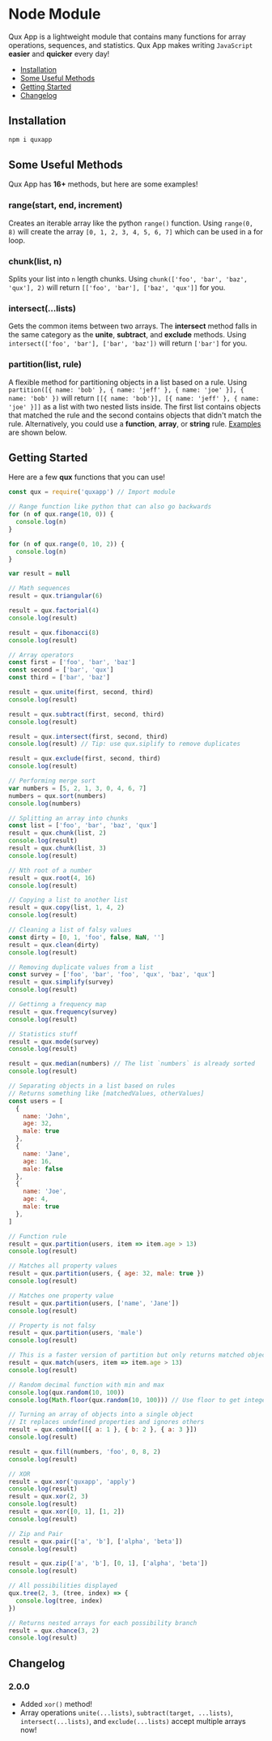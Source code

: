 # Node Module
Qux App is a lightweight module that contains many functions for array operations, sequences, and statistics. Qux App makes writing `JavaScript` **easier** and **quicker** every day!
- [Installation](#installation)
- [Some Useful Methods](#some-useful-methods)
- [Getting Started](#getting-started)
- [Changelog](#changelog)

## Installation
```bash
npm i quxapp
```

## Some Useful Methods
Qux App has **16+** methods, but here are some examples!
### range(start, end, increment)
Creates an iterable array like the python `range()` function. Using `range(0, 8)` will create the array `[0, 1, 2, 3, 4, 5, 6, 7]` which can be used in a for loop. 
### chunk(list, n)
Splits your list into `n` length chunks. Using `chunk(['foo', 'bar', 'baz', 'qux'], 2)` will return `[['foo', 'bar'], ['baz', 'qux']]` for you.
### intersect(...lists)
Gets the common items between two arrays. The **intersect** method falls in the same category as the **unite**, **subtract**, and **exclude** methods. Using `intersect(['foo', 'bar'], ['bar', 'baz'])` will return `['bar']` for you. 
### partition(list, rule)
A flexible method for partitioning objects in a list based on a rule. Using `partition([{ name: 'bob' }, { name: 'jeff' }, { name: 'joe' }], { name: 'bob' })` will return `[[{ name: 'bob'}], [{ name: 'jeff' }, { name: 'joe' }]]` as a list with two nested lists inside. The first list contains objects that matched the rule and the second contains objects that didn't match the rule. Alternatively, you could use a **function**, **array**, or **string** rule. [Examples](#getting-started) are shown below. 

## Getting Started
Here are a few **qux** functions that you can use!
```js
const qux = require('quxapp') // Import module

// Range function like python that can also go backwards
for (n of qux.range(10, 0)) {
  console.log(n)
}

for (n of qux.range(0, 10, 2)) {
  console.log(n)
}

var result = null

// Math sequences
result = qux.triangular(6)

result = qux.factorial(4)
console.log(result)

result = qux.fibonacci(8)
console.log(result)

// Array operators
const first = ['foo', 'bar', 'baz']
const second = ['bar', 'qux']
const third = ['bar', 'baz']

result = qux.unite(first, second, third)
console.log(result)

result = qux.subtract(first, second, third)
console.log(result)

result = qux.intersect(first, second, third)
console.log(result) // Tip: use qux.siplify to remove duplicates

result = qux.exclude(first, second, third)
console.log(result)

// Performing merge sort
var numbers = [5, 2, 1, 3, 0, 4, 6, 7]
numbers = qux.sort(numbers)
console.log(numbers)

// Splitting an array into chunks
const list = ['foo', 'bar', 'baz', 'qux']
result = qux.chunk(list, 2)
console.log(result)
result = qux.chunk(list, 3)
console.log(result)

// Nth root of a number
result = qux.root(4, 16)
console.log(result)

// Copying a list to another list
result = qux.copy(list, 1, 4, 2)
console.log(result)

// Cleaning a list of falsy values
const dirty = [0, 1, 'foo', false, NaN, '']
result = qux.clean(dirty)
console.log(result)

// Removing duplicate values from a list
const survey = ['foo', 'bar', 'foo', 'qux', 'baz', 'qux']
result = qux.simplify(survey)
console.log(result)

// Gettinng a frequency map
result = qux.frequency(survey)
console.log(result)

// Statistics stuff
result = qux.mode(survey)
console.log(result)

result = qux.median(numbers) // The list `numbers` is already sorted
console.log(result)

// Separating objects in a list based on rules
// Returns something like [matchedValues, otherValues]
const users = [
  {
    name: 'John',
    age: 32,
    male: true
  },
  {
    name: 'Jane',
    age: 16,
    male: false
  },
  {
    name: 'Joe',
    age: 4,
    male: true
  },
]

// Function rule
result = qux.partition(users, item => item.age > 13)
console.log(result)

// Matches all property values
result = qux.partition(users, { age: 32, male: true })
console.log(result)

// Matches one property value
result = qux.partition(users, ['name', 'Jane'])
console.log(result)

// Property is not falsy
result = qux.partition(users, 'male')
console.log(result)

// This is a faster version of partition but only returns matched objects
result = qux.match(users, item => item.age > 13)
console.log(result)

// Random decimal function with min and max
console.log(qux.random(10, 100))
console.log(Math.floor(qux.random(10, 100))) // Use floor to get integers

// Turning an array of objects into a single object
// It replaces undefined properties and ignores others
result = qux.combine([{ a: 1 }, { b: 2 }, { a: 3 }])
console.log(result)

result = qux.fill(numbers, 'foo', 0, 8, 2)
console.log(result)

// XOR
result = qux.xor('quxapp', 'apply')
console.log(result)
result = qux.xor(2, 3)
console.log(result)
result = qux.xor([0, 1], [1, 2])
console.log(result)

// Zip and Pair
result = qux.pair(['a', 'b'], ['alpha', 'beta'])
console.log(result)

result = qux.zip(['a', 'b'], [0, 1], ['alpha', 'beta'])
console.log(result)

// All possibilities displayed
qux.tree(2, 3, (tree, index) => {
  console.log(tree, index)
})

// Returns nested arrays for each possibility branch
result = qux.chance(3, 2)
console.log(result)
```

## Changelog
### 2.0.0
- Added `xor()` method!
- Array operations `unite(...lists)`, `subtract(target, ...lists)`, `intersect(...lists)`, and `exclude(...lists)` accept multiple arrays now!